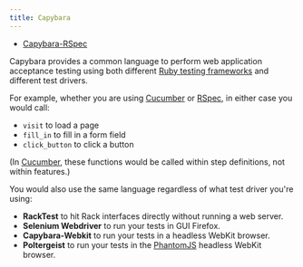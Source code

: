 ```yaml
---
title: Capybara
---
```


* [Capybara-RSpec](Capybara-RSpec)

Capybara provides a common language to perform web application acceptance testing using both different [Ruby testing frameworks](Ruby-Testing-Frameworks) and different test drivers.

For example, whether you are using [Cucumber](Cucumber) or [RSpec](RSpec), in either case you would call:

- `visit` to load a page
- `fill_in` to fill in a form field
- `click_button` to click a button

(In [Cucumber](Cucumber), these functions would be called within step definitions, not within features.)

You would also use the same language regardless of what test driver you're using:

- **RackTest** to hit Rack interfaces directly without running a web server.
- **Selenium Webdriver** to run your tests in GUI Firefox.
- **Capybara-Webkit** to run your tests in a headless WebKit browser.
- **Poltergeist** to run your tests in the [PhantomJS](http://phantomjs.org/) headless WebKit browser.